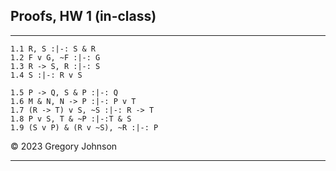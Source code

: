 ## Proofs, HW 1 (in-class)

---

~~~{.ProofChecker .JohnsonSL options="fonts tabindent render" guides="fitch" points="5" late-credit="3"}
1.1 R, S :|-: S & R
1.2 F v G, ~F :|-: G
1.3 R -> S, R :|-: S
1.4 S :|-: R v S
~~~

~~~{.ProofChecker .JohnsonSL options="fonts tabindent render" guides="fitch" points="16" late-credit="12"}
1.5 P -> Q, S & P :|-: Q
1.6 M & N, N -> P :|-: P v T
1.7 (R -> T) v S, ~S :|-: R -> T
1.8 P v S, T & ~P :|-:T & S
1.9 (S v P) & (R v ~S), ~R :|-: P
~~~


&copy; 2023 Gregory Johnson
 
---
